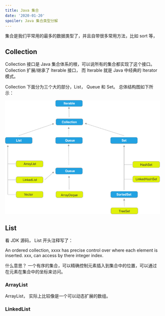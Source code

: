 ```yaml
---
title: Java 集合
date: '2020-01-20'
spoiler: Java 集合类型分解
---
```


集合是我们平常用的最多的数据类型了，并且自带很多常用方法，比如 sort 等，

## Collection

Collection 接口是 Java 集合体系的根，可以说所有的集合都实现了这个接口。 Collection 扩展/继承了 Iterable 接口， 而 Iterable 就是 Java 中经典的 Iterator 模式。

Collection 下面分为三个大的部分，List， Queue 和 Set。 总体结构图如下所示：

![diagram](collection-diagram.png)


## List

看 JDK 源码， List 开头注释写了：

  An ordered collection, xxxx has precise control over where each element is inserted. xxx, can access by there integer index.

什么意思？ 一个有序的集合，可以精确控制元素插入到集合中的位置，可以通过在元素在集合中的坐标来访问。

### ArrayList

ArrayList， 实际上比较像是一个可以动态扩展的数组。 

### LinkedList


